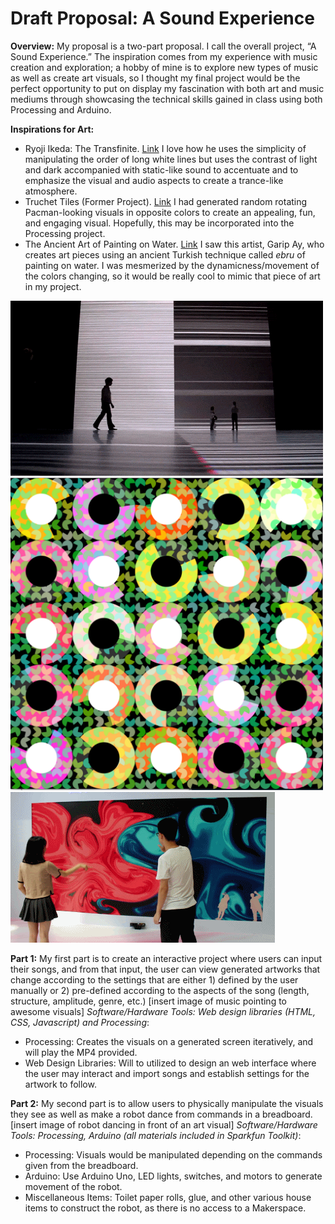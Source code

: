 # Draft Proposal: A Sound Experience

**Overview:** 
My proposal is a two-part proposal.  I call the overall project, “A Sound Experience.” The inspiration comes from my experience with music creation and exploration; a hobby of mine is to explore new types of music as well as create art visuals, so I thought my final project would be the perfect opportunity to put on display my fascination with both art and music mediums through showcasing the technical skills gained in class using both Processing and Arduino.
 
**Inspirations for Art:**
- Ryoji Ikeda: The Transfinite. [Link](https://www.youtube.com/watch?v=omDK2Cm2mwo)  I love how he uses the simplicity of manipulating the order of long white lines but uses the contrast of light and dark accompanied with static-like sound to accentuate and to emphasize the visual and audio aspects to create a trance-like atmosphere. 
- Truchet Tiles (Former Project). [Link](https://github.com/joshsanchez98/CreativeProgrammingAndElectronics/tree/master/July_13) I had generated random rotating Pacman-looking visuals in opposite colors to create an appealing, fun, and engaging visual.  Hopefully, this may be incorporated into the Processing project.
- The Ancient Art of Painting on Water. [Link](https://www.youtube.com/watch?v=jeGqnicNS2A) I saw this artist, Garip Ay, who creates art pieces using an ancient Turkish technique called *ebru* of painting on water.  I was mesmerized by the dynamicness/movement of the colors changing, so it would be really cool to mimic that piece of art in my project.

<img src = 'https://github.com/joshsanchez98/CreativeProgrammingAndElectronics/blob/master/Aug_3_Final_Project/image_1.gif'> 
<img src = 'https://github.com/joshsanchez98/CreativeProgrammingAndElectronics/blob/master/July_13/my_image.png' width = 500 height = 500>
<img src = 'https://github.com/joshsanchez98/CreativeProgrammingAndElectronics/blob/master/Aug_3_Final_Project/image_3.gif'>
 
**Part 1:** 
My first part is to create an interactive project where users can input their songs, and from that input, the user can view generated artworks that change according to the settings that are either 1) defined by the user manually or 2) pre-defined according to the aspects of the song (length, structure, amplitude, genre, etc.) 
[insert image of music pointing to awesome visuals]
*Software/Hardware Tools: Web design libraries (HTML, CSS, Javascript) and Processing*: 
- Processing: Creates the visuals on a generated screen iteratively, and will play the MP4 provided. 
- Web Design Libraries: Will to utilized to design an web interface where the user may interact and import songs and establish settings for the artwork to follow.
 
**Part 2:** 
My second part is to allow users to physically manipulate the visuals they see as well as make a robot dance from commands in a breadboard. 
[insert image of robot dancing in front of an art visual]
*Software/Hardware Tools: Processing, Arduino (all materials included in Sparkfun Toolkit)*:
- Processing: Visuals would be manipulated depending on the commands given from the breadboard.
- Arduino: Use Arduino Uno, LED lights, switches, and motors to generate movement of the robot. 
- Miscellaneous Items: Toilet paper rolls, glue, and other various house items to construct the robot, as there is no access to a Makerspace.
